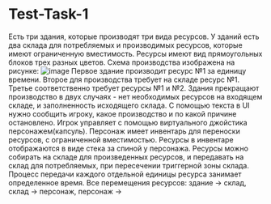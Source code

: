 # Test-Task-1
  Есть три здания, которые производят три вида ресурсов. У зданий есть два склада для потребляемых и производимых ресурсов, которые имеют ограниченную вместимость. Ресурсы имеют вид прямоугольных блоков трех разных цветов. Схема производства изображена на рисунке: 
  ![image](https://user-images.githubusercontent.com/106236167/214938614-be9cba2d-1bff-45b0-ab83-0b58ef6459d5.png)
  Первое здание производит ресурс №1 за единицу времени.
  Второе для производства требует на складе ресурс №1.
  Третье соответственно требует ресурсы №1 и №2.
Здания прекращают производство  в двух случаях - нет необходимых ресурсов на входящем складе, и заполненность исходящего склада. С помощью текста в UI нужно сообщить игроку, какое производство и по какой причине остановлено.
	Игрок управляет с помощью виртуального джойстика персонажем(капсуль). Персонаж имеет инвентарь для переноски ресурсов, с ограниченной вместимостью. Ресурсы в инвентаре отображаются в виде стека за спиной у персонажа. Ресурсы можно собирать на складе для произведенных ресурсов, и передавать на склад для потребляемых, при пересечении триггерной зоны склада. Процесс передачи каждого отдельной единицы ресурса занимает определенное время.
	Все перемещения ресурсов: здание -> склад, склад -> персонаж, персонаж -> 
